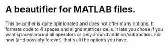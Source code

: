 # A beautifier for MATLAB files.

This beautifier is quite opinionated and does not offer many options. It
formats code to 4 spaces and aligns matrices cells. It lets you chose if you
want spaces around all operators or only around addition/subtraction. For now
(and possibly forever) that's all the options you have.

